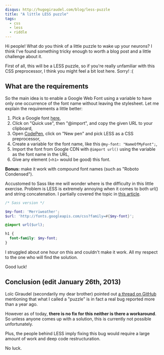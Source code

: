 ```yaml
---
disqus: http://hugogiraudel.com/blog/less-puzzle
title: "A little LESS puzzle"
tags:
  - css
  - less
  - riddle
---
```


Hi people! What do you think of a little puzzle to wake up your neurons? I think I've found something tricky enough to worth a blog post and a little challenge about it.

First of all, this will be a LESS puzzle, so if you're really unfamiliar with this CSS preprocessor, I think you might feel a bit lost here. Sorry! :(

## What are the requirements

So the main idea is to enable a Google Web Font using a variable to have only one occurrence of the font name without leaving the stylesheet. Let me explain the requirements a little better:

1. Pick a Google font [here](http://www.google.com/webfonts),
1. Click on "Quick use", then "@import", and copy the given URL to your clipboard,
1. Open [CodePen](http://codepen.io), click on "New pen" and pick LESS as a CSS preprocessor,
1. Create a variable for the font name, like this `@my-font: "NameOfMyFont";`,
1. Import the font from Google CDN with `@import url()` using the variable as the font name in the URL,
1. Give any element (`<h1>` would be good) this font.

**Bonus:** make it work with compound font names (such as "Roboto Condensed").

Accustomed to Sass like me will wonder where is the difficulty in this little exercise. Problem is LESS is extremely annoying when it comes to both url() and string concatenation. I partially covered the topic in <a href="http://hugogiraudel.com/2012/11/13/less-to-sass/">this article</a>.

```scss
/* Sass version */

$my-font: 'Merriweather';
$url: 'http://fonts.googleapis.com/css?family=#{$my-font}';

@import url($url);

h1 {
  font-family: $my-font;
}
```

I struggled about one hour on this and couldn't make it work. All my respect to the one who will find the solution.

Good luck!

## Conclusion (edit January 26th, 2013)

Loïc Giraudel (secondarily my dear brother) pointed out [a thread on GitHub](https://github.com/cloudhead/less.js/issues/410) mentioning that what I called a "puzzle" is in fact a real bug reported more than a year ago.

However as of today, **there is no fix for this neither is there a workaround**. So unless anyone comes up with a solution, this is currently not possible unfortunately.

Plus, the people behind LESS imply fixing this bug would require a large amount of work and deep code restructuration.

No luck.
